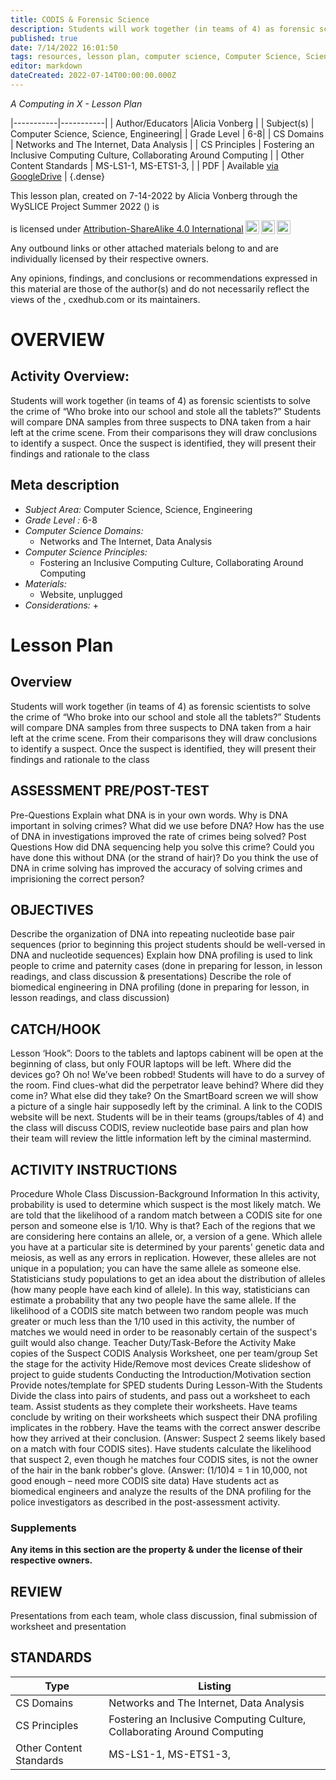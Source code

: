 ```yaml
---
title: CODIS & Forensic Science
description: Students will work together (in teams of 4) as forensic scientists to solve the crime of “Who broke into our school and stole all the tablets?” Students will compare DNA samples from three suspects to DNA taken from a hair left at the crime scene. From their comparisons they will draw conclusions to identify a suspect. Once the suspect is identified, they will present their findings and rationale to the class
published: true
date: 7/14/2022 16:01:50
tags: resources, lesson plan, computer science, Computer Science, Science, Engineering 
editor: markdown
dateCreated: 2022-07-14T00:00:00.000Z
---
```

*A Computing in X - Lesson Plan*

|-----------|-----------|
| Author/Educators |Alicia Vonberg |
| Subject(s) | Computer Science, Science, Engineering|
| Grade Level | 6-8|
| CS Domains | Networks and The Internet, Data Analysis |
| CS Principles | Fostering an Inclusive Computing Culture, Collaborating Around Computing |
| Other Content Standards | MS-LS1-1, MS-ETS1-3, | 
| PDF | Available [via GoogleDrive]() |
{.dense}






This lesson plan, created on 7-14-2022 by Alicia Vonberg through the  WySLICE Project Summer 2022 () is  <p xmlns:cc="http://creativecommons.org/ns#" >  is licensed under <a href="http://creativecommons.org/licenses/by-sa/4.0/?ref=chooser-v1" target="_blank" rel="license noopener noreferrer" style="display:inline-block;">Attribution-ShareAlike 4.0 International<img style="height:22px!important;margin-left:3px;vertical-align:text-bottom;" src="https://mirrors.creativecommons.org/presskit/icons/cc.svg?ref=chooser-v1"><img style="height:22px!important;margin-left:3px;vertical-align:text-bottom;" src="https://mirrors.creativecommons.org/presskit/icons/by.svg?ref=chooser-v1"><img style="height:22px!important;margin-left:3px;vertical-align:text-bottom;" src="https://mirrors.creativecommons.org/presskit/icons/sa.svg?ref=chooser-v1"></a></p>


Any outbound links or other attached materials belong to and are individually licensed by their respective owners. 


Any opinions, findings, and conclusions or recommendations expressed in this material are those of the author(s) and do not necessarily reflect the views of the , cxedhub.com or its maintainers.


# OVERVIEW
## Activity Overview:  
Students will work together (in teams of 4) as forensic scientists to solve the crime of “Who broke into our school and stole all the tablets?” Students will compare DNA samples from three suspects to DNA taken from a hair left at the crime scene. From their comparisons they will draw conclusions to identify a suspect. Once the suspect is identified, they will present their findings and rationale to the class
## Meta description
+ *Subject Area:* Computer Science, Science, Engineering 
+ *Grade Level :* 6-8 
+ *Computer Science Domains:*
   + Networks and The Internet, Data Analysis
+ *Computer Science Principles:*
   + Fostering an Inclusive Computing Culture, Collaborating Around Computing
+ *Materials:* 
   + Website, unplugged
+ *Considerations:*
   + 


# Lesson Plan
## Overview
Students will work together (in teams of 4) as forensic scientists to solve the crime of “Who broke into our school and stole all the tablets?” Students will compare DNA samples from three suspects to DNA taken from a hair left at the crime scene. From their comparisons they will draw conclusions to identify a suspect. Once the suspect is identified, they will present their findings and rationale to the class
## ASSESSMENT PRE/POST-TEST
Pre-Questions
Explain what DNA is in your own words.
Why is DNA important in solving crimes?
What did we use before DNA?
How has the use of DNA in investigations improved the rate of crimes being solved?
Post Questions
How did DNA sequencing help you solve this crime?
Could you have done this without DNA (or the strand of hair)?
Do you think the use of DNA in crime solving has improved the accuracy of solving crimes and imprisioning the correct person?
## OBJECTIVES
Describe the organization of DNA into repeating nucleotide base pair sequences (prior to beginning this project students should be well-versed in DNA and nucleotide sequences)
Explain how DNA profiling is used to link people to crime and paternity cases (done in preparing for lesson, in lesson readings, and class discussion & presentations)
Describe the role of biomedical engineering in DNA profiling (done in preparing for lesson, in lesson readings, and class discussion)


## CATCH/HOOK
Lesson ‘Hook”: Doors to the tablets and laptops cabinent will be open at the beginning of class, but only FOUR laptops will be left. Where did the devices go? Oh no! We’ve been robbed! 
Students will have to do a survey of the room. Find clues-what did the perpetrator leave behind? Where did they come in? What else did they take?
On the SmartBoard screen we will show a picture of a single hair supposedly left by the criminal. A link to the CODIS website will be next. Students will be in their teams (groups/tables of 4) and the class will discuss CODIS, review nucleotide base pairs and plan how their team will review the little information left by the ciminal mastermind.


## ACTIVITY INSTRUCTIONS
Procedure
Whole Class Discussion-Background Information
In this activity, probability is used to determine which suspect is the most likely match. We are told that the likelihood of a random match between a CODIS site for one person and someone else is 1/10. Why is that? Each of the regions that we are considering here contains an allele, or, a version of a gene. Which allele you have at a particular site is determined by your parents' genetic data and meiosis, as well as any errors in replication. However, these alleles are not unique in a population; you can have the same allele as someone else. Statisticians study populations to get an idea about the distribution of alleles (how many people have each kind of allele). In this way, statisticians can estimate a probability that any two people have the same allele. If the likelihood of a CODIS site match between two random people was much greater or much less than the 1/10 used in this activity, the number of matches we would need in order to be reasonably certain of the suspect's guilt would also change.
Teacher Duty/Task-Before the Activity
Make copies of the Suspect CODIS Analysis Worksheet, one per team/group
Set the stage for the activity
Hide/Remove most devices
Create slideshow of project to guide students
Conducting the Introduction/Motivation section
Provide notes/template for SPED students
During Lesson-With the Students
Divide the class into pairs of students, and pass out a worksheet to each team.
Assist students as they complete their worksheets.
Have teams conclude by writing on their worksheets which suspect their DNA profiling implicates in the robbery.
Have the teams with the correct answer describe how they arrived at their conclusion. (Answer: Suspect 2 seems likely based on a match with four CODIS sites).
Have students calculate the likelihood that suspect 2, even though he matches four CODIS sites, is not the owner of the hair in the bank robber's glove. (Answer: (1/10)4 = 1 in 10,000, not good enough – need more CODIS site data)
Have students act as biomedical engineers and analyze the results of the DNA profiling for the police investigators as described in the post-assessment activity.


### Supplements
**Any items in this section are the property & under the license of their respective owners.**






## REVIEW
Presentations from each team, whole class discussion, final submission of worksheet and presentation
## STANDARDS        
| Type | Listing | 
|-----------|-----------|
| CS Domains  | Networks and The Internet, Data Analysis|
| CS Principles   | Fostering an Inclusive Computing Culture, Collaborating Around Computing|
| Other Content Standards | MS-LS1-1, MS-ETS1-3,  |
